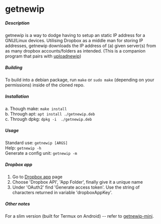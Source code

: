 # getnewip

##### Description
getnewip is a way to dodge having to setup an static IP address for a GNU/Linux devices.
Utilising Dropbox as a middle man for storing IP addresses, getnewip downloads the IP address of (a) given server(s) from as many dropbox accounts/folders as intended.
(This is a companion program that pairs with [uploadnewip](https://github.com/BobyMCbobs/uploadnewip))

##### Building
To build into a debian package, run `make` or `sudo make` (depending on your permissions) inside of the cloned repo.

##### Installation
a. Though make: `make install`     
b. Through apt:  `apt install ./getnewip.deb`     
c. Through dpkg: `dpkg -i  ./getnewip.deb`    

##### Usage
Standard use: `getnewip [ARGS]`     
Help: `getnewip -h`     
Generate a config unit: `getnewip -m`    

##### Dropbox app
1. Go to [Dropbox app](https://www.dropbox.com/developers/apps) page      
2. Choose 'Dropbox API', 'App Folder', finally give it a unique name      
3. Under 'OAuth2' find 'Generate access token'. Use the string of characters returned in variable 'dropboxAppKey'.     

##### Other notes  
For a slim version (built for Termux on Android) -- refer to [getnewip-mini](github.com/BobyMCbobs/getnewip-mini).
